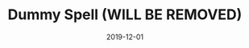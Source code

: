 ---
layout: post
title: "Dummy Spell (WILL BE REMOVED)"
date: 2019-12-01
sources: [CDA.0]
tags: [wizard, level1, level2, level3, level4, level5, level6, level7, level8, level9]
---